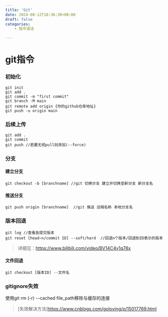 ```yaml
---
title: 'Git'
date: 2024-08-12T18:36:30+08:00
draft: false
categories:
    - 指令语法

---
```



# git指令

### 初始化
    git init  
    git add .  
    git commit -m "first commit"  
    git branch -M main  
    git remote add origin {你的github仓库地址}  
    git push -u origin main

### 后续上传
    git add .  
    git commit  
    git push //若要无视pull则添加(--force)

### 分支
#### 建立分支
    git checkout -b [branchname] //git 切换分支 建立并切换至新分支 新分支名
#### 推送分支
    git push origin [branchname]  //git 推送 远端名称 本地分支名

### 版本回退
    git log //查看各提交版本  
    git reset [head~n/commit ID] --soft/hard  //回退n个版本/回退到ID表示的版本  
>详细见：<https://www.bilibili.com/video/BV14C4y1q78x>
#### 文件回退
    git checkout [版本ID] --文件名

### gitignore失效
使用git rm (-r) --cached file_path移除与缓存的连接
>[失效解决方法]<https://www.cnblogs.com/goloving/p/15017769.html>